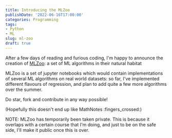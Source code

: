 ```yaml
---
title: Introducing the MLZoo
publishDate: '2022-06-16T17:00:00'
categories: Programming
tags:
- Python
- ML
slug: ml-zoo
draft: true
---
```


After a few days of reading and furious coding, I'm happy to announce the creation of [MLZoo](https://github.com/Aniruddha-Deb/MLZoo): a set of ML algorithms in their natural habitat

MLZoo is a set of jupyter notebooks which would contain implementations of several ML algorithms on real world datasets: so far, I've implemented different flavours of regression, and plan to add quite a few more algorithms over the summer.

Do star, fork and contribute in any way possible! 

(Hopefully this doesn't end up like MathNotes :fingers\_crossed:)

NOTE: MLZoo has temporarily been taken private. This is because it overlaps with a certain course that I'm doing, and just to be on the safe side, I'll make it public once this is over.
